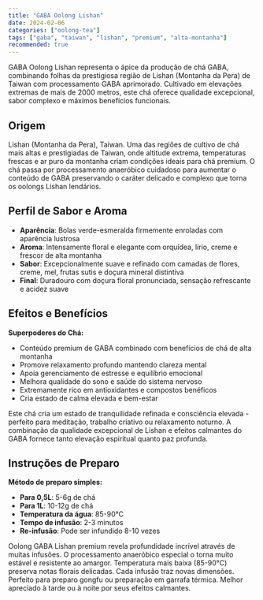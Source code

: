 ```yaml
---
title: "GABA Oolong Lishan"
date: 2024-02-06
categories: ["oolong-tea"]
tags: ["gaba", "taiwan", "lishan", "premium", "alta-montanha"]
recommended: true
---
```


GABA Oolong Lishan representa o ápice da produção de chá GABA, combinando folhas da prestigiosa região de Lishan (Montanha da Pera) de Taiwan com processamento GABA aprimorado. Cultivado em elevações extremas de mais de 2000 metros, este chá oferece qualidade excepcional, sabor complexo e máximos benefícios funcionais.

## Origem

Lishan (Montanha da Pera), Taiwan. Uma das regiões de cultivo de chá mais altas e prestigiadas de Taiwan, onde altitude extrema, temperaturas frescas e ar puro da montanha criam condições ideais para chá premium. O chá passa por processamento anaeróbico cuidadoso para aumentar o conteúdo de GABA preservando o caráter delicado e complexo que torna os oolongs Lishan lendários.

## Perfil de Sabor e Aroma

- **Aparência**: Bolas verde-esmeralda firmemente enroladas com aparência lustrosa
- **Aroma**: Intensamente floral e elegante com orquídea, lírio, creme e frescor de alta montanha
- **Sabor**: Excepcionalmente suave e refinado com camadas de flores, creme, mel, frutas sutis e doçura mineral distintiva
- **Final**: Duradouro com doçura floral pronunciada, sensação refrescante e acidez suave

## Efeitos e Benefícios

**Superpoderes do Chá:**
- Conteúdo premium de GABA combinado com benefícios de chá de alta montanha
- Promove relaxamento profundo mantendo clareza mental
- Apoia gerenciamento de estresse e equilíbrio emocional
- Melhora qualidade do sono e saúde do sistema nervoso
- Extremamente rico em antioxidantes e compostos benéficos
- Cria estado de calma elevada e bem-estar

Este chá cria um estado de tranquilidade refinada e consciência elevada - perfeito para meditação, trabalho criativo ou relaxamento noturno. A combinação da qualidade excepcional de Lishan e efeitos calmantes do GABA fornece tanto elevação espiritual quanto paz profunda.

## Instruções de Preparo

**Método de preparo simples:**
- **Para 0,5L**: 5-6g de chá
- **Para 1L**: 10-12g de chá
- **Temperatura da água**: 85-90°C
- **Tempo de infusão**: 2-3 minutos
- **Re-infusão**: Pode ser infundido 8-10 vezes

Oolong GABA Lishan premium revela profundidade incrível através de muitas infusões. O processamento anaeróbico especial o torna muito estável e resistente ao amargor. Temperatura mais baixa (85-90°C) preserva notas florais delicadas. Cada infusão traz novas dimensões. Perfeito para preparo gongfu ou preparação em garrafa térmica. Melhor apreciado à tarde ou à noite por seus efeitos calmantes.
